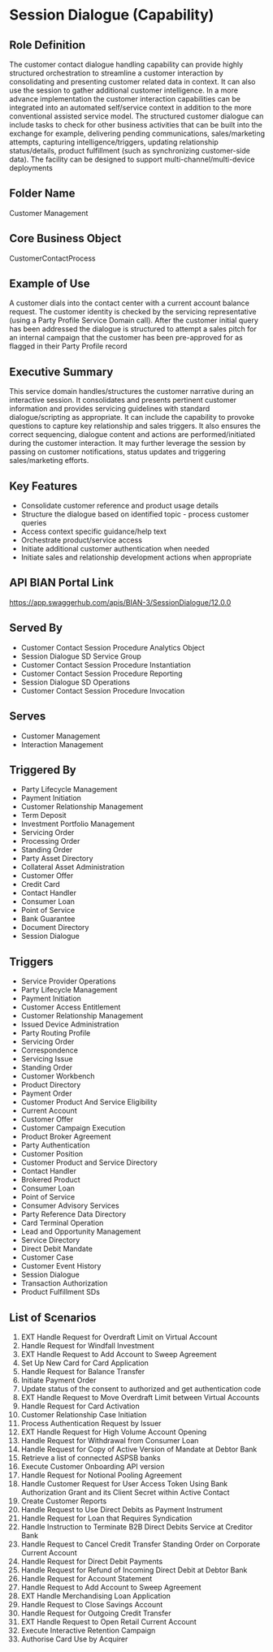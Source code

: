 # Session Dialogue (Capability)

## Role Definition
The customer contact dialogue handling capability can provide highly structured orchestration to streamline a customer interaction by consolidating and presenting customer related data in context. It can also use the session to gather additional customer intelligence. In a more advance implementation the customer interaction capabilities can be integrated into an automated self/service context in addition to the more conventional assisted service model. The structured customer dialogue can include tasks to check for other business activities that can be built into the exchange for example, delivering pending communications, sales/marketing attempts, capturing intelligence/triggers, updating relationship status/details, product fulfillment (such as synchronizing customer-side data). The facility can be designed to support multi-channel/multi-device deployments

## Folder Name
Customer Management

## Core Business Object
CustomerContactProcess

## Example of Use
A customer dials into the contact center with a current account balance request. The customer identity is checked by the servicing representative (using a Party Profile Service Domain call). After the customer initial query has been addressed the dialogue is structured to attempt a sales pitch for an internal campaign that the customer has been pre-approved for as flagged in their Party Profile record

## Executive Summary
This service domain handles/structures the customer narrative during an interactive session. It consolidates and presents pertinent customer information and provides servicing guidelines with standard dialogue/scripting as appropriate. It can include the capability to provoke questions to capture key relationship and sales triggers. It also ensures the correct sequencing, dialogue content and actions are performed/initiated during the customer interaction. It may further leverage the session by passing on customer notifications, status updates and triggering sales/marketing efforts.

## Key Features
- Consolidate customer reference and product usage details
- Structure the dialogue based on identified topic - process customer queries
- Access context specific guidance/help text
- Orchestrate product/service access
- Initiate additional customer authentication when needed
- Initiate sales and relationship development actions when appropriate

## API BIAN Portal Link
https://app.swaggerhub.com/apis/BIAN-3/SessionDialogue/12.0.0

## Served By
- Customer Contact Session Procedure Analytics Object
- Session Dialogue SD Service Group
- Customer Contact Session Procedure Instantiation
- Customer Contact Session Procedure Reporting
- Session Dialogue SD Operations
- Customer Contact Session Procedure Invocation

## Serves
- Customer Management
- Interaction Management

## Triggered By
- Party Lifecycle Management
- Payment Initiation
- Customer Relationship Management
- Term Deposit
- Investment Portfolio Management
- Servicing Order
- Processing Order
- Standing Order
- Party Asset Directory
- Collateral Asset Administration
- Customer Offer
- Credit Card
- Contact Handler
- Consumer Loan
- Point of Service
- Bank Guarantee
- Document Directory
- Session Dialogue

## Triggers
- Service Provider Operations
- Party Lifecycle Management
- Payment Initiation
- Customer Access Entitlement
- Customer Relationship Management
- Issued Device Administration
- Party Routing Profile
- Servicing Order
- Correspondence
- Servicing Issue
- Standing Order
- Customer Workbench
- Product Directory
- Payment Order
- Customer Product And Service Eligibility
- Current Account
- Customer Offer
- Customer Campaign Execution
- Product Broker Agreement
- Party Authentication
- Customer Position
- Customer Product and Service Directory
- Contact Handler
- Brokered Product
- Consumer Loan
- Point of Service
- Consumer Advisory Services
- Party Reference Data Directory
- Card Terminal Operation
- Lead and Opportunity Management
- Service Directory
- Direct Debit Mandate
- Customer Case
- Customer Event History
- Session Dialogue
- Transaction Authorization
- Product Fulfillment SDs

## List of Scenarios
1. EXT Handle Request for Overdraft Limit on Virtual Account
2. Handle Request for Windfall Investment
3. EXT Handle Request to Add Account to Sweep Agreement
4. Set Up New Card for Card Application
5. Handle Request for Balance Transfer
6. Initiate Payment Order
7. Update status of the consent to authorized and get authentication code
8. EXT Handle Request to Move Overdraft Limit between Virtual Accounts
9. Handle Request for Card Activation
10. Customer Relationship Case Initiation
11. Process Authentication Request by Issuer
12. EXT Handle Request for High Volume Account Opening
13. Handle Request for Withdrawal from Consumer Loan
14. Handle Request for Copy of Active Version of Mandate at Debtor Bank
15. Retrieve a list of connected ASPSB banks
16. Execute Customer Onboarding API version
17. Handle Request for Notional Pooling Agreement
18. Handle Customer Request for User Access Token Using Bank Authorization Grant and its Client Secret within Active Contact
19. Create Customer Reports
20. Handle Request to Use Direct Debits as Payment Instrument
21. Handle Request for Loan that Requires Syndication
22. Handle Instruction to Terminate B2B Direct Debits Service at Creditor Bank
23. Handle Request to Cancel Credit Transfer Standing Order on Corporate Current Account
24. Handle Request for Direct Debit Payments
25. Handle Request for Refund of Incoming Direct Debit at Debtor Bank
26. Handle Request for Account Statement
27. Handle Request to Add Account to Sweep Agreement
28. EXT Handle Merchandising Loan Application
29. Handle Request to Close Savings Account
30. Handle Request for Outgoing Credit Transfer
31. EXT Handle Request to Open Retail Current Account
32. Execute Interactive Retention Campaign
33. Authorise Card Use by Acquirer